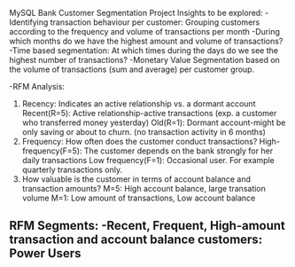 MySQL Bank Customer Segmentation Project
Insights to be explored:
-Identifying transaction behaviour per customer:
Grouping customers according to the frequency and volume of transactions per month
-During which months do we have the highest amount and volume of transactions?
-Time based segmentation: At which times during the days do we see the highest number of transactions?
-Monetary Value Segmentation based on the volume of transactions (sum and average) per customer group.

-RFM Analysis:
1. Recency: Indicates an active relationship vs. a dormant account
Recent(R=5): Active relationship-active transactions (exp. a customer who transferred money yesterday)
Old(R=1): Dormant account-might be only saving or about to churn. (no transaction activity in 6 months)
2. Frequency: How often does the customer conduct transactions?
High-frequency(F=5): The customer depends on the bank strongly for her daily transactions
Low frequency(F=1): Occasional user. For example quarterly transactions only.
3. How valuable is the customer in terms of account balance and transaction amounts?
M=5: High account balance, large transation volume
M=1: Low amount of transactions, Low account balance

RFM Segments:
-Recent, Frequent, High-amount transaction and account balance customers: Power Users
-

